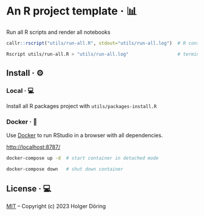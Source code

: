 # An R project template · 📊

Run all R scripts and render all notebooks

```R
callr::rscript("utils/run-all.R", stdout="utils/run-all.log")  # R console
```

```sh
Rscript utils/run-all.R > "utils/run-all.log"                  # terminal
```

## Install · ⚙️

### Local · 💻

Install all R packages project with `utils/packages-install.R`

### Docker · 🚢

Use [Docker](https://docs.docker.com/get-docker/) to run RStudio in a browser with all dependencies.

<http://localhost:8787/>

```sh
docker-compose up -d  # start container in detached mode

docker-compose down   # shut down container
```

## License · 💻

[MIT](https://choosealicense.com/licenses/mit/) – Copyright (c) 2023 Holger Döring
